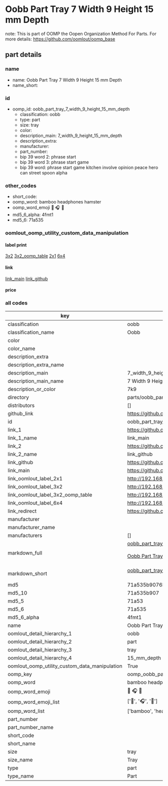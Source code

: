 # Oobb Part Tray 7 Width 9 Height 15 mm Depth  

note: This is part of OOMP the Oopen Organization Method For Parts. For more details: https://github.com/oomlout/oomp_base

##  part details
  







### name
* name: Oobb Part Tray 7 Width 9 Height 15 mm Depth
* name_short: 
### id
* oomp_id: oobb_part_tray_7_width_9_height_15_mm_depth
  * classification: oobb
  * type: part
  * size: tray
  * color: 
  * description_main: 7_width_9_height_15_mm_depth
  * description_extra: 
  * manufacturer: 
  * part_number: 
  * bip 39 word 2: phrase start
  * bip 39 word 3: phrase start game
  * bip 39 word: phrase start game kitchen involve opinion peace hero can street spoon alpha

### other_codes
* short_code: 
* oomp_word: bamboo headphones hamster
* oomp_word_emoji :bamboo: :headphones: :hamster:
* md5_6_alpha: 4fmt1
* md5_6: 71a535






### oomlout_oomp_utility_custom_data_manipulation
#### label print
[3x2](http://192.168.1.245:1112/?label=oomp%204fmt1)
[3x2_oomp_table](http://192.168.1.108:1112/?label=oomp%204fmt1)
[2x1](http://192.168.1.242:1112/?label=oomp%204fmt1)
[6x4](http://192.168.1.55:1112/?label=oomp%204fmt1)    

#### link

[link_main](https://github.com/oomlout/oomlout_oomp_version_1_messy/tree/main/parts/oobb_part_tray_7_width_9_height_15_mm_depth) [link_github](https://github.com/oomlout/oomlout_oomp_version_1_messy/tree/main/parts/oobb_part_tray_7_width_9_height_15_mm_depth)                             

#### price







### all codes 
| key | value |  
| --- | --- |  
| classification | oobb |  
| classification_name | Oobb |  
| color |  |  
| color_name |  |  
| description_extra |  |  
| description_extra_name |  |  
| description_main | 7_width_9_height_15_mm_depth |  
| description_main_name | 7 Width 9 Height 15 mm Depth |  
| description_or_color | 7k9 |  
| directory | parts/oobb_part_tray_7_width_9_height_15_mm_depth |  
| distributors | [] |  
| github_link | https://github.com/oomlout/oomlout_oomp_part_src/tree/main/parts/oobb_part_tray_7_width_9_height_15_mm_depth |  
| id | oobb_part_tray_7_width_9_height_15_mm_depth |  
| link_1 | https://github.com/oomlout/oomlout_oomp_version_1_messy/tree/main/parts/oobb_part_tray_7_width_9_height_15_mm_depth |  
| link_1_name | link_main |  
| link_2 | https://github.com/oomlout/oomlout_oomp_version_1_messy/tree/main/parts/oobb_part_tray_7_width_9_height_15_mm_depth |  
| link_2_name | link_github |  
| link_github | https://github.com/oomlout/oomlout_oomp_version_1_messy/tree/main/parts/oobb_part_tray_7_width_9_height_15_mm_depth |  
| link_main | https://github.com/oomlout/oomlout_oomp_version_1_messy/tree/main/parts/oobb_part_tray_7_width_9_height_15_mm_depth |  
| link_oomlout_label_2x1 | http://192.168.1.242:1112/?label=oomp%204fmt1 |  
| link_oomlout_label_3x2 | http://192.168.1.245:1112/?label=oomp%204fmt1 |  
| link_oomlout_label_3x2_oomp_table | http://192.168.1.108:1112/?label=oomp%204fmt1 |  
| link_oomlout_label_6x4 | http://192.168.1.55:1112/?label=oomp%204fmt1 |  
| link_redirect | https://github.com/oomlout/oomlout_oomp_version_1_messy/tree/main/parts/oobb_part_tray_7_width_9_height_15_mm_depth |  
| manufacturer |  |  
| manufacturer_name |  |  
| manufacturers | [] |  
| markdown_full | [oobb_part_tray_7_width_9_height_15_mm_depth](none)<br>[](none)<br>[Oobb Part Tray 7 Width 9 Height 15 Mm Depth](none)<br><br> |  
| markdown_short | [oobb_part_tray_7_width_9_height_15_mm_depth](none)<br><br> |  
| md5 | 71a535b9076b543a6dbb17b0be752d1e |  
| md5_10 | 71a535b907 |  
| md5_5 | 71a53 |  
| md5_6 | 71a535 |  
| md5_6_alpha | 4fmt1 |  
| name | Oobb Part Tray 7 Width 9 Height 15 mm Depth |  
| oomlout_detail_hierarchy_1 | oobb |  
| oomlout_detail_hierarchy_2 | part |  
| oomlout_detail_hierarchy_3 | tray |  
| oomlout_detail_hierarchy_4 | 15_mm_depth |  
| oomlout_oomp_utility_custom_data_manipulation | True |  
| oomp_key | oomp_oobb_part_tray_7_width_9_height_15_mm_depth |  
| oomp_word | bamboo headphones hamster |  
| oomp_word_emoji | :bamboo: :headphones: :hamster: |  
| oomp_word_emoji_list | [':bamboo:', ':headphones:', ':hamster:'] |  
| oomp_word_list | ['bamboo', 'headphones', 'hamster'] |  
| part_number |  |  
| part_number_name |  |  
| short_code |  |  
| short_name |  |  
| size | tray |  
| size_name | Tray |  
| type | part |  
| type_name | Part |  
